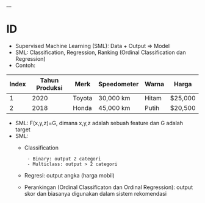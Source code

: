 __

# ID

* Supervised Machine Learning (SML): Data + Output => Model
* SML: Classification, Regression, Ranking (Ordinal Classification dan Regression)
* Contoh:

| Index | Tahun Produksi | Merk      | Speedometer | Warna   | Harga   |
|-------|----------------|-----------|-------------|---------|---------|
| 1     | 2020           | Toyota    | 30,000 km   | Hitam   | $25,000 |
| 2     | 2018           | Honda     | 45,000 km   | Putih   | $20,500 |

* SML: F(x,y,z)=G, dimana x,y,z adalah sebuah feature dan G adalah target
* SML:
  * Classification
    
         - Binary: output 2 categori
         - Multiclass: output > 2 categori
    
  * Regresi: output angka (harga mobil)
  * Perankingan (Ordinal Classificaton dan Ordinal Regression): output skor dan biasanya digunakan dalam sistem rekomendasi

